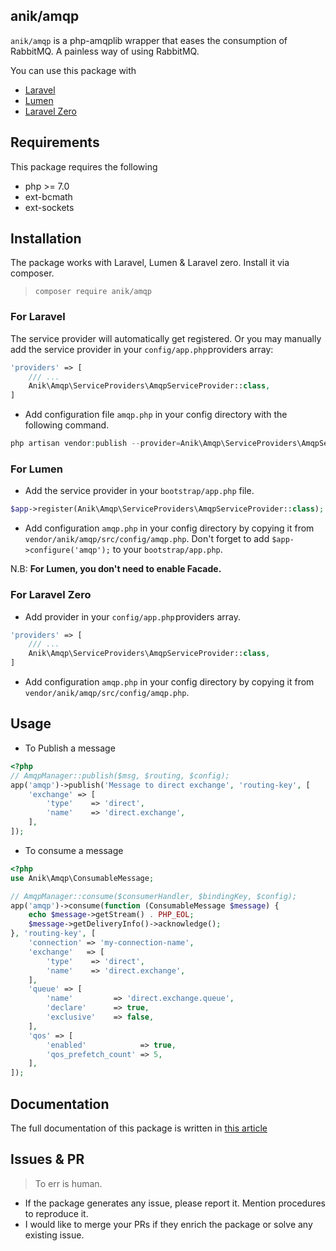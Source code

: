anik/amqp
---
`anik/amqp` is a php-amqplib wrapper that eases the consumption of RabbitMQ. A painless way of using RabbitMQ. 

You can use this package with 
- [Laravel](https://github.com/laravel/laravel)
- [Lumen](https://github.com/laravel/lumen)
- [Laravel Zero](https://github.com/laravel-zero/laravel-zero)

## Requirements
This package requires the following
- php >= 7.0
- ext-bcmath
- ext-sockets

## Installation
The package works with Laravel, Lumen & Laravel zero. Install it via composer. 

> `composer require anik/amqp`

### For Laravel 
The service provider will automatically get registered. Or you may manually add the service provider in your `config/app.php` providers array:

```php
'providers' => [
    /// ... 
    Anik\Amqp\ServiceProviders\AmqpServiceProvider::class,
]
```
- Add configuration file `amqp.php` in your config directory with the following command.
```php
php artisan vendor:publish --provider=Anik\Amqp\ServiceProviders\AmqpServiceProvider
```
### For Lumen
- Add the service provider in your `bootstrap/app.php` file.
```php
$app->register(Anik\Amqp\ServiceProviders\AmqpServiceProvider::class);
```
- Add configuration `amqp.php` in your config directory by copying it from `vendor/anik/amqp/src/config/amqp.php`. Don't forget to add `$app->configure('amqp');` to your `bootstrap/app.php`.

N.B: **For Lumen, you don't need to enable Facade.**

### For Laravel Zero
- Add provider in your `config/app.php` providers array.
```php
'providers' => [
    /// ... 
    Anik\Amqp\ServiceProviders\AmqpServiceProvider::class,
]
```
- Add configuration `amqp.php` in your config directory by copying it from `vendor/anik/amqp/src/config/amqp.php`.

## Usage
- To Publish a message 
```php
<?php
// AmqpManager::publish($msg, $routing, $config);
app('amqp')->publish('Message to direct exchange', 'routing-key', [
    'exchange' => [
        'type'    => 'direct',
        'name'    => 'direct.exchange',
    ],
]);
```

- To consume a message
```php
<?php
use Anik\Amqp\ConsumableMessage;

// AmqpManager::consume($consumerHandler, $bindingKey, $config);
app('amqp')->consume(function (ConsumableMessage $message) {
    echo $message->getStream() . PHP_EOL;
    $message->getDeliveryInfo()->acknowledge();
}, 'routing-key', [
    'connection' => 'my-connection-name',
    'exchange'   => [
        'type'    => 'direct',
        'name'    => 'direct.exchange',
    ],
    'queue' => [
        'name'         => 'direct.exchange.queue',
        'declare'      => true,
        'exclusive'    => false,
    ],
    'qos' => [
        'enabled'            => true,
        'qos_prefetch_count' => 5,
    ],
]);
```

## Documentation
The full documentation of this package is written in [this article](https://medium.com/@sirajul.anik/rabbitmq-for-php-developers-c17cd019a90)

## Issues & PR

> To err is human.

- If the package generates any issue, please report it. Mention procedures to reproduce it.
- I would like to merge your PRs if they enrich the package or solve any existing issue.
